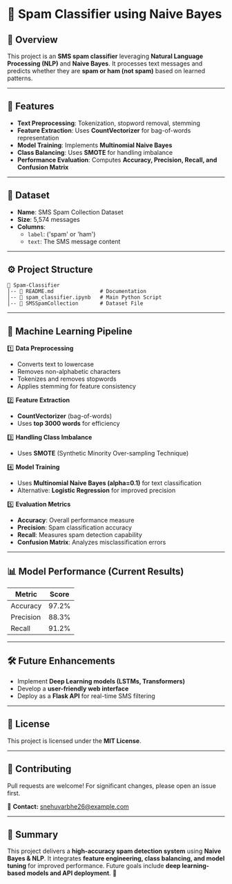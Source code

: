 # 📧 Spam Classifier using Naive Bayes

## 📌 Overview
This project is an **SMS spam classifier** leveraging **Natural Language Processing (NLP)** and **Naive Bayes**. It processes text messages and predicts whether they are **spam or ham (not spam)** based on learned patterns.

---

## 🚀 Features
- **Text Preprocessing**: Tokenization, stopword removal, stemming
- **Feature Extraction**: Uses **CountVectorizer** for bag-of-words representation
- **Model Training**: Implements **Multinomial Naive Bayes**
- **Class Balancing**: Uses **SMOTE** for handling imbalance
- **Performance Evaluation**: Computes **Accuracy, Precision, Recall, and Confusion Matrix**

---

## 📂 Dataset
- **Name**: SMS Spam Collection Dataset
- **Size**: 5,574 messages
- **Columns**:
  - `label`: ('spam' or 'ham')
  - `text`: The SMS message content

---

## ⚙️ Project Structure
```
📂 Spam-Classifier
│-- 📄 README.md               # Documentation
│-- 📄 spam_classifier.ipynb   # Main Python Script
│-- 📄 SMSSpamCollection       # Dataset File
```

---

## 🔬 Machine Learning Pipeline
1️⃣ **Data Preprocessing**  
   - Converts text to lowercase
   - Removes non-alphabetic characters
   - Tokenizes and removes stopwords
   - Applies stemming for feature consistency

2️⃣ **Feature Extraction**  
   - **CountVectorizer** (bag-of-words)
   - Uses **top 3000 words** for efficiency

3️⃣ **Handling Class Imbalance**  
   - Uses **SMOTE** (Synthetic Minority Over-sampling Technique)

4️⃣ **Model Training**  
   - Uses **Multinomial Naive Bayes (alpha=0.1)** for text classification
   - Alternative: **Logistic Regression** for improved precision

5️⃣ **Evaluation Metrics**  
   - **Accuracy**: Overall performance measure
   - **Precision**: Spam classification accuracy
   - **Recall**: Measures spam detection capability
   - **Confusion Matrix**: Analyzes misclassification errors

---

## 📊 Model Performance (Current Results)
| Metric    | Score |
|-----------|-------|
| Accuracy  | 97.2% |
| Precision | 88.3% |
| Recall    | 91.2% |

---

## 🛠️ Future Enhancements
- Implement **Deep Learning models (LSTMs, Transformers)**
- Develop a **user-friendly web interface**
- Deploy as a **Flask API** for real-time SMS filtering

---

## 📜 License
This project is licensed under the **MIT License**.

---

## 🤝 Contributing
Pull requests are welcome! For significant changes, please open an issue first.

📧 **Contact:** snehuvarbhe26@example.com  

---

## 🎯 Summary
This project delivers a **high-accuracy spam detection system** using **Naive Bayes & NLP**. It integrates **feature engineering, class balancing, and model tuning** for improved performance. Future goals include **deep learning-based models and API deployment**. 🚀


